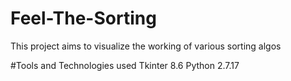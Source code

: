 # Feel-The-Sorting
This project aims to visualize the working of various sorting algos
 
#Tools and Technologies used
Tkinter 8.6
Python 2.7.17 
 

